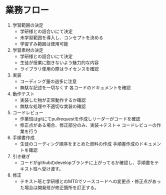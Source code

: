 
# 業務フロー

<!--
flow

st=>start
e=>end
op1=>operation: 学習範囲の決定
op2=>operation: 学習素材の決定
op3=>operation: 実装
op4=>operation: 動作テスト
op5=>operation: コードレビュー
op6=>operation: 手順書作成
op7=>operation: 引き継ぎ
cond1=>condition: コードが適切か判断

st->op1->op2->op3->op4->op5->cond1
cond1(no)->op2
cond1(yes)->op6->op7

-->

1. 学習範囲の決定
    - 学研様との話合いにて決定
    - 未学習範囲を導入し、コンセプトを決める
    - 学習ずみ範囲は使用可能
2. 学習素材の決定
    - 学研様との話合いにて決定
    - 生徒が授業に飽きないよう魅力的な内容
    - ライブラリ使用の際はライセンスを確認
3. 実装
    - コーディング量の過多に注意
    - 無駄な記述を一切なくす
    各コードのドキュメントを確認
4. 動作テスト
    - 実装した物が正常動作するか確認
    - 無駄な処理や不適切な実装の確認
5. コードレビュー
    - 作業班はgitにてpullrequestを作成しリーダーがコードを確認
    - 修正点がある場合、修正部分のみ、実装->テスト-> コードレビューの作業を行う
6. 手順書作成
    - 生徒のコーディング順序をまとめた資料の作成
    手順書作成のドキュメントを確認
7. 引き継ぎ
    - コードがgithubのdevelopブランチに上がってるか確認し、手順書をテキスト班へ受け渡す。
8. 修正
    - テキスト班と学研様とのMTGでソースコードへの変更点・修正点があった場合は開発班が修正箇所を訂正する。

